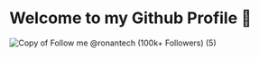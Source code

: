 # Welcome to my Github Profile 👋 

![Copy of Follow me @ronantech (100k+ Followers) (5)](https://github.com/user-attachments/assets/5ccbb5e5-e766-418b-bb50-bdc8214ee154)








